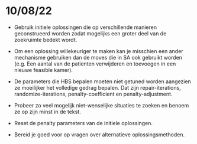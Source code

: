 # 10/08/22
- Gebruik initiele oplossingen die op verschillende manieren geconstrueerd
  worden zodat mogelijks een groter deel van de zoekruimte bedekt wordt.

- Om een oplossing willekeuriger te maken kan je misschien een ander
  mechanisme gebruiken dan de moves die in SA ook gebruikt worden (e.g. Een
  aantal van de patienten verwijderen en toevoegen in een nieuwe feasible
  kamer).

- De parameters die HBS bepalen moeten niet getuned worden aangezien ze
  moeilijker het volledige gedrag bepalen. Dat zijn repair-iterations,
  randomize-iterations, penalty-coefficient en penalty-adjustment.

- Probeer zo veel mogelijk niet-wenselijke situaties te zoeken en benoem ze
  op zijn minst in de tekst.

- Reset de penalty parameters van de initiele oplossingen.

- Bereid je goed voor op vragen over alternatieve oplossingsmethoden.
